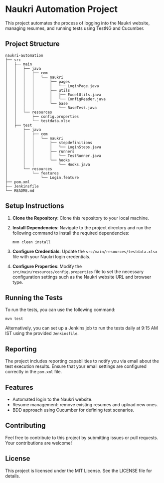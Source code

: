 # Naukri Automation Project

This project automates the process of logging into the Naukri website, managing resumes, and running tests using TestNG and Cucumber.

## Project Structure

```
naukri-automation
├── src
│   ├── main
│   │   ├── java
│   │   │   ├── com
│   │   │   │   └── naukri
│   │   │   │       ├── pages
│   │   │   │       │   └── LoginPage.java
│   │   │   │       ├── utils
│   │   │   │       │   ├── ExcelUtils.java
│   │   │   │       │   └── ConfigReader.java
│   │   │   │       └── base
│   │   │   │           └── BaseTest.java
│   │   └── resources
│   │       ├── config.properties
│   │       └── testdata.xlsx
│   ├── test
│       ├── java
│       │   ├── com
│       │   │   └── naukri
│       │   │       ├── stepdefinitions
│       │   │       │   └── LoginSteps.java
│       │   │       ├── runners
│       │   │       │   └── TestRunner.java
│       │   │       └── hooks
│       │   │           └── Hooks.java
│       └── resources
│           └── features
│               └── Login.feature
├── pom.xml
├── Jenkinsfile
└── README.md
```

## Setup Instructions

1. **Clone the Repository**: Clone this repository to your local machine.
   
2. **Install Dependencies**: Navigate to the project directory and run the following command to install the required dependencies:
   ```
   mvn clean install
   ```

3. **Configure Credentials**: Update the `src/main/resources/testdata.xlsx` file with your Naukri login credentials.

4. **Configure Properties**: Modify the `src/main/resources/config.properties` file to set the necessary configuration settings such as the Naukri website URL and browser type.

## Running the Tests

To run the tests, you can use the following command:
```
mvn test
```

Alternatively, you can set up a Jenkins job to run the tests daily at 9:15 AM IST using the provided `Jenkinsfile`.

## Reporting

The project includes reporting capabilities to notify you via email about the test execution results. Ensure that your email settings are configured correctly in the `pom.xml` file.

## Features

- Automated login to the Naukri website.
- Resume management: remove existing resumes and upload new ones.
- BDD approach using Cucumber for defining test scenarios.

## Contributing

Feel free to contribute to this project by submitting issues or pull requests. Your contributions are welcome!

## License

This project is licensed under the MIT License. See the LICENSE file for details.